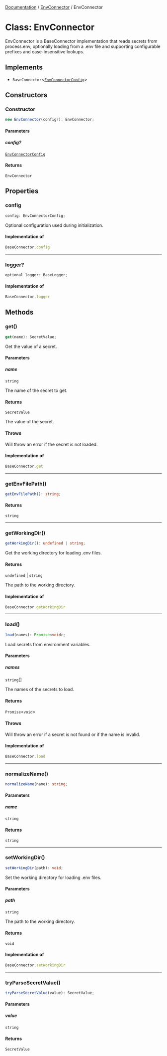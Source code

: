 [Documentation](../../index.md) / [EnvConnector](../index.md) / EnvConnector

# Class: EnvConnector

EnvConnector is a BaseConnector implementation that reads secrets
from process.env, optionally loading from a .env file and supporting
configurable prefixes and case-insensitive lookups.

## Implements

- `BaseConnector`\<[`EnvConnectorConfig`](../interfaces/EnvConnectorConfig.md)\>

## Constructors

### Constructor

```ts
new EnvConnector(config?): EnvConnector;
```

#### Parameters

##### config?

[`EnvConnectorConfig`](../interfaces/EnvConnectorConfig.md)

#### Returns

`EnvConnector`

## Properties

### config

```ts
config: EnvConnectorConfig;
```

Optional configuration used during initialization.

#### Implementation of

```ts
BaseConnector.config
```

***

### logger?

```ts
optional logger: BaseLogger;
```

#### Implementation of

```ts
BaseConnector.logger
```

## Methods

### get()

```ts
get(name): SecretValue;
```

Get the value of a secret.

#### Parameters

##### name

`string`

The name of the secret to get.

#### Returns

`SecretValue`

The value of the secret.

#### Throws

Will throw an error if the secret is not loaded.

#### Implementation of

```ts
BaseConnector.get
```

***

### getEnvFilePath()

```ts
getEnvFilePath(): string;
```

#### Returns

`string`

***

### getWorkingDir()

```ts
getWorkingDir(): undefined | string;
```

Get the working directory for loading .env files.

#### Returns

`undefined` \| `string`

The path to the working directory.

#### Implementation of

```ts
BaseConnector.getWorkingDir
```

***

### load()

```ts
load(names): Promise<void>;
```

Load secrets from environment variables.

#### Parameters

##### names

`string`[]

The names of the secrets to load.

#### Returns

`Promise`\<`void`\>

#### Throws

Will throw an error if a secret is not found or if the name is invalid.

#### Implementation of

```ts
BaseConnector.load
```

***

### normalizeName()

```ts
normalizeName(name): string;
```

#### Parameters

##### name

`string`

#### Returns

`string`

***

### setWorkingDir()

```ts
setWorkingDir(path): void;
```

Set the working directory for loading .env files.

#### Parameters

##### path

`string`

The path to the working directory.

#### Returns

`void`

#### Implementation of

```ts
BaseConnector.setWorkingDir
```

***

### tryParseSecretValue()

```ts
tryParseSecretValue(value): SecretValue;
```

#### Parameters

##### value

`string`

#### Returns

`SecretValue`

